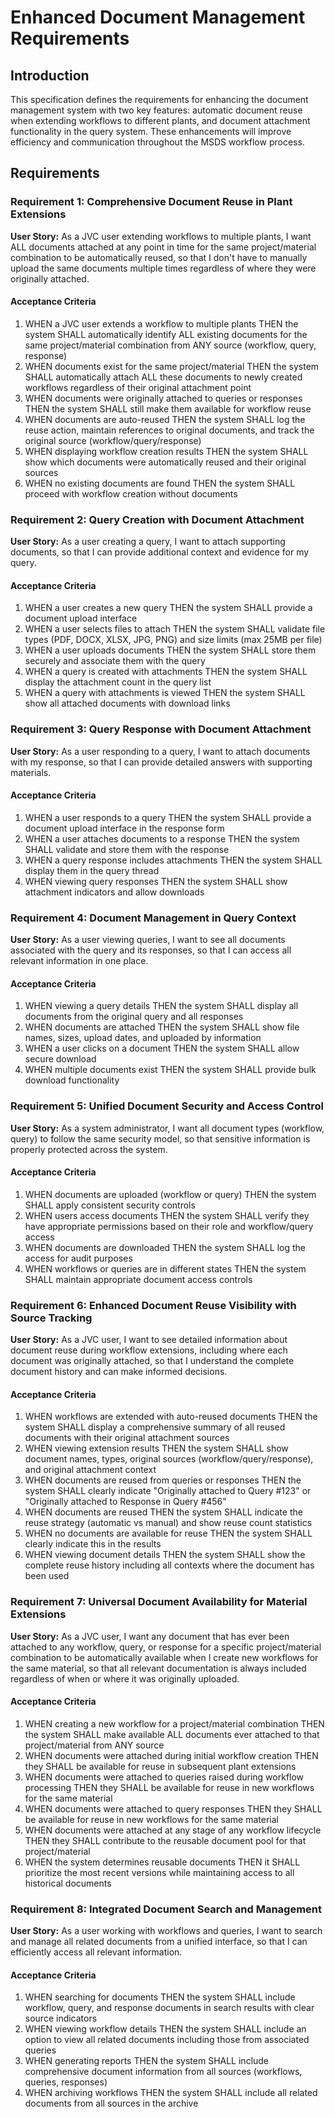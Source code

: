 # Enhanced Document Management Requirements

## Introduction

This specification defines the requirements for enhancing the document management system with two key features: automatic document reuse when extending workflows to different plants, and document attachment functionality in the query system. These enhancements will improve efficiency and communication throughout the MSDS workflow process.

## Requirements

### Requirement 1: Comprehensive Document Reuse in Plant Extensions

**User Story:** As a JVC user extending workflows to multiple plants, I want ALL documents attached at any point in time for the same project/material combination to be automatically reused, so that I don't have to manually upload the same documents multiple times regardless of where they were originally attached.

#### Acceptance Criteria

1. WHEN a JVC user extends a workflow to multiple plants THEN the system SHALL automatically identify ALL existing documents for the same project/material combination from ANY source (workflow, query, response)
2. WHEN documents exist for the same project/material THEN the system SHALL automatically attach ALL these documents to newly created workflows regardless of their original attachment point
3. WHEN documents were originally attached to queries or responses THEN the system SHALL still make them available for workflow reuse
4. WHEN documents are auto-reused THEN the system SHALL log the reuse action, maintain references to original documents, and track the original source (workflow/query/response)
5. WHEN displaying workflow creation results THEN the system SHALL show which documents were automatically reused and their original sources
6. WHEN no existing documents are found THEN the system SHALL proceed with workflow creation without documents

### Requirement 2: Query Creation with Document Attachment

**User Story:** As a user creating a query, I want to attach supporting documents, so that I can provide additional context and evidence for my query.

#### Acceptance Criteria

1. WHEN a user creates a new query THEN the system SHALL provide a document upload interface
2. WHEN a user selects files to attach THEN the system SHALL validate file types (PDF, DOCX, XLSX, JPG, PNG) and size limits (max 25MB per file)
3. WHEN a user uploads documents THEN the system SHALL store them securely and associate them with the query
4. WHEN a query is created with attachments THEN the system SHALL display the attachment count in the query list
5. WHEN a query with attachments is viewed THEN the system SHALL show all attached documents with download links

### Requirement 3: Query Response with Document Attachment

**User Story:** As a user responding to a query, I want to attach documents with my response, so that I can provide detailed answers with supporting materials.

#### Acceptance Criteria

1. WHEN a user responds to a query THEN the system SHALL provide a document upload interface in the response form
2. WHEN a user attaches documents to a response THEN the system SHALL validate and store them with the response
3. WHEN a query response includes attachments THEN the system SHALL display them in the query thread
4. WHEN viewing query responses THEN the system SHALL show attachment indicators and allow downloads

### Requirement 4: Document Management in Query Context

**User Story:** As a user viewing queries, I want to see all documents associated with the query and its responses, so that I can access all relevant information in one place.

#### Acceptance Criteria

1. WHEN viewing a query details THEN the system SHALL display all documents from the original query and all responses
2. WHEN documents are attached THEN the system SHALL show file names, sizes, upload dates, and uploaded by information
3. WHEN a user clicks on a document THEN the system SHALL allow secure download
4. WHEN multiple documents exist THEN the system SHALL provide bulk download functionality

### Requirement 5: Unified Document Security and Access Control

**User Story:** As a system administrator, I want all document types (workflow, query) to follow the same security model, so that sensitive information is properly protected across the system.

#### Acceptance Criteria

1. WHEN documents are uploaded (workflow or query) THEN the system SHALL apply consistent security controls
2. WHEN users access documents THEN the system SHALL verify they have appropriate permissions based on their role and workflow/query access
3. WHEN documents are downloaded THEN the system SHALL log the access for audit purposes
4. WHEN workflows or queries are in different states THEN the system SHALL maintain appropriate document access controls

### Requirement 6: Enhanced Document Reuse Visibility with Source Tracking

**User Story:** As a JVC user, I want to see detailed information about document reuse during workflow extensions, including where each document was originally attached, so that I understand the complete document history and can make informed decisions.

#### Acceptance Criteria

1. WHEN workflows are extended with auto-reused documents THEN the system SHALL display a comprehensive summary of all reused documents with their original attachment sources
2. WHEN viewing extension results THEN the system SHALL show document names, types, original sources (workflow/query/response), and original attachment context
3. WHEN documents are reused from queries or responses THEN the system SHALL clearly indicate "Originally attached to Query #123" or "Originally attached to Response in Query #456"
4. WHEN documents are reused THEN the system SHALL indicate the reuse strategy (automatic vs manual) and show reuse count statistics
5. WHEN no documents are available for reuse THEN the system SHALL clearly indicate this in the results
6. WHEN viewing document details THEN the system SHALL show the complete reuse history including all contexts where the document has been used

### Requirement 7: Universal Document Availability for Material Extensions

**User Story:** As a JVC user, I want any document that has ever been attached to any workflow, query, or response for a specific project/material combination to be automatically available when I create new workflows for the same material, so that all relevant documentation is always included regardless of when or where it was originally uploaded.

#### Acceptance Criteria

1. WHEN creating a new workflow for a project/material combination THEN the system SHALL make available ALL documents ever attached to that project/material from ANY source
2. WHEN documents were attached during initial workflow creation THEN they SHALL be available for reuse in subsequent plant extensions
3. WHEN documents were attached to queries raised during workflow processing THEN they SHALL be available for reuse in new workflows for the same material
4. WHEN documents were attached to query responses THEN they SHALL be available for reuse in new workflows for the same material
5. WHEN documents were attached at any stage of any workflow lifecycle THEN they SHALL contribute to the reusable document pool for that project/material
6. WHEN the system determines reusable documents THEN it SHALL prioritize the most recent versions while maintaining access to all historical documents

### Requirement 8: Integrated Document Search and Management

**User Story:** As a user working with workflows and queries, I want to search and manage all related documents from a unified interface, so that I can efficiently access all relevant information.

#### Acceptance Criteria

1. WHEN searching for documents THEN the system SHALL include workflow, query, and response documents in search results with clear source indicators
2. WHEN viewing workflow details THEN the system SHALL include an option to view all related documents including those from associated queries
3. WHEN generating reports THEN the system SHALL include comprehensive document information from all sources (workflows, queries, responses)
4. WHEN archiving workflows THEN the system SHALL include all related documents from all sources in the archive